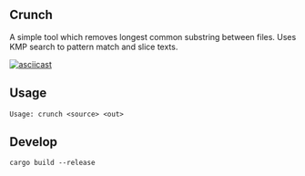 ## Crunch

A simple tool which removes longest common substring between files.
Uses KMP search to pattern match and slice texts.

[![asciicast](https://asciinema.org/a/vIQ8getQWgIlUIcwDgAlBzMuN.svg)](https://asciinema.org/a/vIQ8getQWgIlUIcwDgAlBzMuN)

## Usage

```
Usage: crunch <source> <out>
```

## Develop

```
cargo build --release
```
